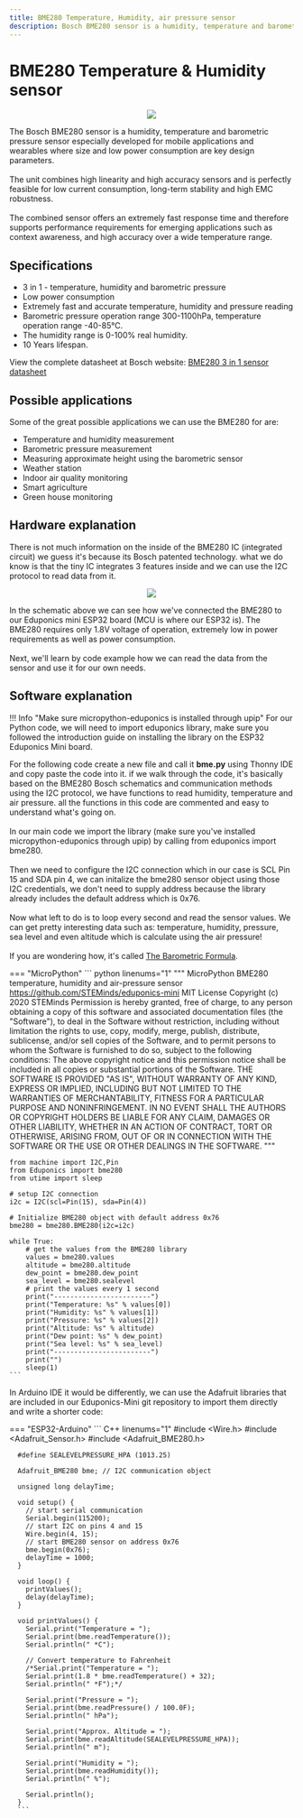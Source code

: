 ```yaml
---
title: BME280 Temperature, Humidity, air pressure sensor
description: Bosch BME280 sensor is a humidity, temperature and barometric pressure sensor especially developed for mobile applications and wearables where size and low power consumption are key design parameters.
---
```


# BME280 Temperature & Humidity sensor

<p align="center">
  <img src="https://cdn.steminds.com/docs/kits/eduponics_mini/bme280.png">
</p>

The Bosch BME280 sensor is a humidity, temperature and barometric pressure sensor especially developed for mobile applications and wearables where size and low power consumption are key design parameters.
<br/><br/>
The unit combines high linearity and high accuracy sensors and is perfectly feasible for low current consumption, long-term stability and high EMC robustness.
<br/><br/>
The combined sensor offers an extremely fast response time and therefore supports performance requirements for emerging applications such as context awareness, and high accuracy over a wide temperature range.

## Specifications

* 3 in 1 - temperature, humidity and barometric pressure
* Low power consumption
* Extremely fast and accurate temperature, humidity and pressure reading
* Barometric pressure operation range 300-1100hPa, temperature operation range -40-85°C.
* The humidity range is 0-100% real humidity.
* 10 Years lifespan.

View the complete datasheet at Bosch website: [BME280 3 in 1 sensor datasheet](https://www.bosch-sensortec.com/media/boschsensortec/downloads/datasheets/bst-bme280-ds002.pdf)

## Possible applications

Some of the great possible applications we can use the BME280 for are:

* Temperature and humidity measurement
* Barometric pressure measurement
* Measuring approximate height using the barometric sensor
* Weather station
* Indoor air quality monitoring
* Smart agriculture
* Green house monitoring

## Hardware explanation

There is not much information on the inside of the BME280 IC (integrated circuit) we guess it's because its Bosch patented technology. what we do know is that the tiny IC integrates 3 features inside and we can use the I2C protocol to read data from it.

<p align="center">
  <img src="https://cdn.steminds.com/docs/kits/eduponics_mini/BME280_schematic.png">
</p>

In the schematic above we can see how we've connected the BME280 to our Eduponics mini ESP32 board (MCU is where our ESP32 is). The BME280 requires only 1.8V voltage of operation, extremely low in power requirements as well as power consumption.
<br/><br/>
Next, we'll learn by code example how we can read the data from the sensor and use it for our own needs.

## Software explanation

!!! Info "Make sure micropython-eduponics is installed through upip"
    For our Python code, we will need to import eduponics library, make sure you followed the introduction guide on installing the library on the ESP32 Eduponics Mini board.

For the following code create a new file and call it <b>bme.py</b> using Thonny IDE and copy paste the code into it. if we walk through the code, it's basically based on the BME280 Bosch schematics and communication methods using the I2C protocol, we have functions to read humidity, temperature and air pressure. all the functions in this code are commented and easy to understand what's going on.
<br/><br/>
In our main code we import the library (make sure you've installed micropython-eduponics through upip) by calling from eduponics import bme280.
<br/><br/>
Then we need to configure the I2C connection which in our case is SCL Pin 15 and SDA pin 4, we can initalize the bme280 sensor object using those I2C credentials, we don't need to supply address because the library already includes the default address which is 0x76.
<br/><br/>
Now what left to do is to loop every second and read the sensor values. We can get pretty interesting data such as: temperature, humidity, pressure, sea level and even altitude which is calculate using the air pressure!
<br/><br/>
If you are wondering how, it's called [The Barometric Formula](https://en.wikipedia.org/wiki/Barometric_formula).

=== "MicroPython"
    ``` python linenums="1"
    """
    MicroPython BME280 temperature, humidity and air-pressure sensor
    https://github.com/STEMinds/eduponics-mini
    MIT License
    Copyright (c) 2020 STEMinds
    Permission is hereby granted, free of charge, to any person obtaining a copy
    of this software and associated documentation files (the "Software"), to deal
    in the Software without restriction, including without limitation the rights
    to use, copy, modify, merge, publish, distribute, sublicense, and/or sell
    copies of the Software, and to permit persons to whom the Software is
    furnished to do so, subject to the following conditions:
    The above copyright notice and this permission notice shall be included in all
    copies or substantial portions of the Software.
    THE SOFTWARE IS PROVIDED "AS IS", WITHOUT WARRANTY OF ANY KIND, EXPRESS OR
    IMPLIED, INCLUDING BUT NOT LIMITED TO THE WARRANTIES OF MERCHANTABILITY,
    FITNESS FOR A PARTICULAR PURPOSE AND NONINFRINGEMENT. IN NO EVENT SHALL THE
    AUTHORS OR COPYRIGHT HOLDERS BE LIABLE FOR ANY CLAIM, DAMAGES OR OTHER
    LIABILITY, WHETHER IN AN ACTION OF CONTRACT, TORT OR OTHERWISE, ARISING FROM,
    OUT OF OR IN CONNECTION WITH THE SOFTWARE OR THE USE OR OTHER DEALINGS IN THE
    SOFTWARE.
    """

    from machine import I2C,Pin
    from Eduponics import bme280
    from utime import sleep

    # setup I2C connection
    i2c = I2C(scl=Pin(15), sda=Pin(4))

    # Initialize BME280 object with default address 0x76
    bme280 = bme280.BME280(i2c=i2c)

    while True:
        # get the values from the BME280 library
        values = bme280.values
        altitude = bme280.altitude
        dew_point = bme280.dew_point
        sea_level = bme280.sealevel
        # print the values every 1 second
        print("------------------------")
        print("Temperature: %s" % values[0])
        print("Humidity: %s" % values[1])
        print("Pressure: %s" % values[2])
        print("Altitude: %s" % altitude)
        print("Dew point: %s" % dew_point)
        print("Sea level: %s" % sea_level)
        print("------------------------")
        print("")
        sleep(1)
    ```

In Arduino IDE it would be differently, we can use the Adafruit libraries that are included in our Eduponics-Mini git repository to import them directly and write a shorter code:

=== "ESP32-Arduino"
      ``` C++ linenums="1"
      #include <Wire.h>
      #include <Adafruit_Sensor.h>
      #include <Adafruit_BME280.h>

      #define SEALEVELPRESSURE_HPA (1013.25)

      Adafruit_BME280 bme; // I2C communication object

      unsigned long delayTime;

      void setup() {
        // start serial communication
        Serial.begin(115200);
        // start I2C on pins 4 and 15
        Wire.begin(4, 15);
        // start BME280 sensor on address 0x76
        bme.begin(0x76);  
        delayTime = 1000;
      }

      void loop() {
        printValues();
        delay(delayTime);
      }

      void printValues() {
        Serial.print("Temperature = ");
        Serial.print(bme.readTemperature());
        Serial.println(" *C");

        // Convert temperature to Fahrenheit
        /*Serial.print("Temperature = ");
        Serial.print(1.8 * bme.readTemperature() + 32);
        Serial.println(" *F");*/

        Serial.print("Pressure = ");
        Serial.print(bme.readPressure() / 100.0F);
        Serial.println(" hPa");

        Serial.print("Approx. Altitude = ");
        Serial.print(bme.readAltitude(SEALEVELPRESSURE_HPA));
        Serial.println(" m");

        Serial.print("Humidity = ");
        Serial.print(bme.readHumidity());
        Serial.println(" %");

        Serial.println();
      }
      ```
